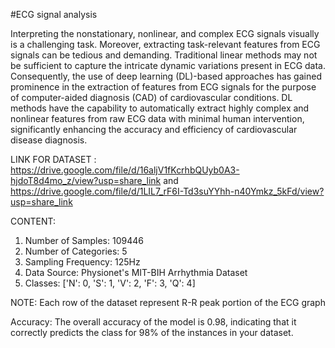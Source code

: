 #ECG signal analysis

Interpreting the nonstationary, nonlinear, and complex ECG signals visually is a challenging task. Moreover, extracting task-relevant features from ECG signals can be tedious and demanding. Traditional linear methods may not be sufficient to capture the intricate dynamic variations present in ECG data. Consequently, the use of deep learning (DL)-based approaches has gained prominence in the extraction of features from ECG signals for the purpose of computer-aided diagnosis (CAD) of cardiovascular conditions. DL methods have the capability to automatically extract highly complex and nonlinear features from raw ECG data with minimal human intervention, significantly enhancing the accuracy and efficiency of cardiovascular disease diagnosis.

LINK FOR DATASET : https://drive.google.com/file/d/16aljV1fKcrhbQUyb0A3-hjdoT8d4mo_z/view?usp=share_link and https://drive.google.com/file/d/1LIL7_rF6I-Td3suYYhh-n40Ymkz_5kFd/view?usp=share_link

CONTENT:
1.	Number of Samples: 109446
2.	Number of Categories: 5
3.	Sampling Frequency: 125Hz
4.	Data Source: Physionet's MIT-BIH Arrhythmia Dataset
5.	Classes: ['N': 0, 'S': 1, 'V': 2, 'F': 3, 'Q': 4]

NOTE: Each row of the dataset represent R-R peak portion of the ECG graph


Accuracy: The overall accuracy of the model is 0.98, indicating that it correctly predicts the class for 98% of the instances in your dataset.
